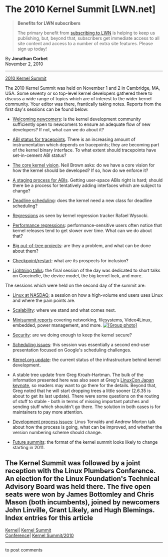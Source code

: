 # The 2010 Kernel Summit [LWN.net]

> **Benefits for LWN subscribers**
> 
> The primary benefit from [subscribing to LWN](/Promo/nst-nag5/subscribe) is helping to keep us publishing, but, beyond that, subscribers get immediate access to all site content and access to a number of extra site features. Please sign up today! 

By **Jonathan Corbet**  
November 2, 2010 

* * *

[2010 Kernel Summit](/Articles/KernelSummit2010/)

The 2010 Kernel Summit was held on November 1 and 2 in Cambridge, MA, USA. Some seventy or so top-level kernel developers gathered there to discuss a wide range of topics which are of interest to the wider kernel community. Your editor was there, frantically taking notes. Reports from the first day's sessions can be found below: 

  * [Welcoming newcomers](/Articles/412639/): is the kernel development community sufficiently open to newcomers to ensure an adequate flow of new developers? If not, what can we do about it? 

  * [ABI status for tracepoints](/Articles/412685/). There is an increasing amount of instrumentation which depends on tracepoints; they are becoming part of the kernel binary interface. To what extent should tracepoints have set-in-cement ABI status? 

  * [The core kernel vision](/Articles/412687/). Neil Brown asks: do we have a core vision for how the kernel should be developed? If so, how do we enforce it? 

  * [A staging process for ABIs](/Articles/412744/). Getting user-space ABIs right is hard; should there be a process for tentatively adding interfaces which are subject to change? 

  * [Deadline scheduling](/Articles/412745/): does the kernel need a new class for deadline scheduling? 

  * [Regressions](/Articles/412746/) as seen by kernel regression tracker Rafael Wysocki. 

  * [Performance regressions](/Articles/412747/): performance-sensitive users often notice that kernel releases tend to get slower over time. What can we do about that? 

  * [Big out-of-tree projects](/Articles/412748/): are they a problem, and what can be done about them? 

  * [Checkpoint/restart](/Articles/412749/): what are its prospects for inclusion? 

  * [Lightning talks](/Articles/412750/): the final session of the day was dedicated to short talks on Coccinelle, the device model, the big kernel lock, and more. 




The sessions which were held on the second day of the summit are: 

  * [Linux at NASDAQ](/Articles/412818/); a session on how a high-volume end users uses Linux and where the pain points are. 

  * [Scalability](/Articles/412847/): where we stand and what comes next. 

  * [Minisummit reports](/Articles/413036/) covering networking, filesystems, Video4Linux, embedded, power management, and more. [![\[Group photo\]](https://static.lwn.net/images/2010/ks2010-sm.jpg)](/Articles/412889/)

  * [Security](/Articles/413102/): are we doing enough to keep the kernel secure? 

  * [Scheduling issues](/Articles/413046/): this session was essentially a second end-user presentation focused on Google's scheduling challenges. 

  * [Kernel.org update](/Articles/413059/): the current status of the infrastructure behind kernel development. 

  * A stable tree update from Greg Kroah-Hartman. The bulk of the information presented here was also seen at Greg's [LinuxCon Japan keynote](/Articles/407525/), so readers may want to go there for the details. Beyond that, Greg noted that he will start dropping trees a little sooner (2.6.35 is about to get its last update). There were some questions on the routing of stuff to stable - both in terms of missing important patches and sending stuff which shouldn't go there. The solution in both cases is for maintainers to pay more attention. 

  * [Development process issues](/Articles/413061/): Linus Torvalds and Andrew Morton talk about how the process is going, what can be improved, and whether the version numbering scheme should change. 

  * [Future summits](/Articles/413095/): the format of the kernel summit looks likely to change starting in 2011. 




The Kernel Summit was followed by a joint reception with the Linux Plumbers Conference. An election for the Linux Foundation's Technical Advisory Board was held there. The five open seats were won by James Bottomley and Chris Mason (both incumbents), joined by newcomers John Linville, Grant Likely, and Hugh Blemings.  
Index entries for this article  
---  
[Kernel](/Kernel/Index)| [Kernel Summit](/Kernel/Index#Kernel_Summit)  
[Conference](/Archives/ConferenceIndex/)| [Kernel Summit/2010](/Archives/ConferenceIndex/#Kernel_Summit-2010)  
  


* * *

to post comments 
